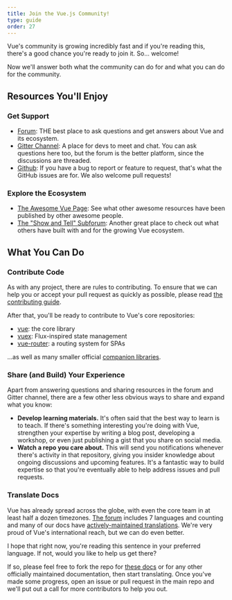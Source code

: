 ```yaml
---
title: Join the Vue.js Community!
type: guide
order: 27
---
```


Vue's community is growing incredibly fast and if you're reading this, there's a good chance you're ready to join it. So... welcome!

Now we'll answer both what the community can do for and what you can do for the community.

## Resources You'll Enjoy

### Get Support

- [Forum](http://forum.vuejs.org/): THE best place to ask questions and get answers about Vue and its ecosystem.
- [Gitter Channel](https://gitter.im/vuejs/vue): A place for devs to meet and chat. You can ask questions here too, but the forum is the better platform, since the discussions are threaded.
- [Github](https://github.com/vuejs): If you have a bug to report or feature to request, that's what the GitHub issues are for. We also welcome pull requests!

### Explore the Ecosystem

- [The Awesome Vue Page](https://github.com/vuejs/awesome-vue): See what other awesome resources have been published by other awesome people.
- [The "Show and Tell" Subforum](http://forum.vuejs.org/category/15/show-tell): Another great place to check out what others have built with and for the growing Vue ecosystem.

## What You Can Do

### Contribute Code

As with any project, there are rules to contributing. To ensure that we can help you or accept your pull request as quickly as possible, please read [the contributing guide](https://github.com/vuejs/vue/blob/dev/CONTRIBUTING.md).

After that, you'll be ready to contribute to Vue's core repositories:

- [vue](https://github.com/vuejs/vue): the core library
- [vuex](https://github.com/vuejs/vuex): Flux-inspired state management
- [vue-router](https://github.com/vuejs/vue-router): a routing system for SPAs

...as well as many smaller official [companion libraries](https://github.com/vuejs).

### Share (and Build) Your Experience

Apart from answering questions and sharing resources in the forum and Gitter channel, there are a few other less obvious ways to share and expand what you know:

- **Develop learning materials.** It's often said that the best way to learn is to teach. If there's something interesting you're doing with Vue, strengthen your expertise by writing a blog post, developing a workshop, or even just publishing a gist that you share on social media.
- **Watch a repo you care about.** This will send you notifications whenever there's activity in that repository, giving you insider knowledge about ongoing discussions and upcoming features. It's a fantastic way to build expertise so that you're eventually able to help address issues and pull requests.

### Translate Docs

Vue has already spread across the globe, with even the core team in at least half a dozen timezones. [The forum](http://forum.vuejs.org/) includes 7 languages and counting and many of our docs have [actively-maintained translations](https://github.com/vuejs?utf8=%E2%9C%93&query=vuejs.org). We're very proud of Vue's international reach, but we can do even better.

I hope that right now, you're reading this sentence in your preferred language. If not, would you like to help us get there?

If so, please feel free to fork the repo for [these docs](https://github.com/vuejs/vuejs.org/) or for any other officially maintained documentation, then start translating. Once you've made some progress, open an issue or pull request in the main repo and we'll put out a call for more contributors to help you out.
